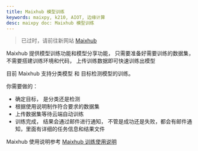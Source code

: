 ```yaml
---
title: Maixhub 模型训练
keywords: maixpy, k210, AIOT, 边缘计算
desc: maixpy doc: Maixhub 模型训练
---
```


> 已过时，请前往新网站 [Maixhub](maix.sipeed.com)

Maixhub 提供模型训练功能和模型分享功能， 只需要准备好需要训练的数据集， 不需要搭建训练环境和代码， 上传训练数据即可快速训练出模型

目前 Maixhub 支持分类模型 和 目标检测模型的训练。

你需要做的：
* 确定目标， 是分类还是检测
* 根据使用说明制作符合要求的数据集
* 上传数据集等待云端自动训练
* 训练完成， 结果会通过邮件进行通知， 不管是成功还是失败，都会有邮件通知，里面有详细的任务信息和结果文件


Maixhub 使用说明参考 [Maixhub 训练使用说明](https://www.maixhub.com/ModelTrainingHelp_zh.html)








